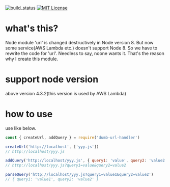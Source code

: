 ![build_status](https://travis-ci.org/rchaser53/dumb-url-handler.svg?branch=master)
[![MIT License](http://img.shields.io/badge/license-MIT-blue.svg?style=flat)](LICENSE)

# what's this?

Node module 'url' is changed destructively in Node version 8. But now some service(AWS Lambda etc.) doesn't support Node 8. So we have to rewrite the code for 'url'. Needless to say, noone wants it. That's the reason why I create this module.

# support node version

above version 4.3.2(this version is used by AWS Lambda)

# how to use

use like below.

```javascript
const { createUrl, addQuery } = require('dumb-url-handler')

createUrl('http://localhost', ['yyy.js'])
// http://localhost/yyy.js

addQuery('http://localhost/yyy.js', { query1: 'value', query2: 'value2' })
// http://localhost/yyy.js?query1=value&query2=value2

parseQuery('http://localhost/yyy.js?query1=value1&query2=value2')
// { query1: 'value1', query2: 'value2' }
```

